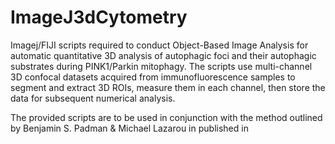 # ImageJ3dCytometry

Imagej/FIJI scripts required to conduct Object-Based Image Analysis for automatic quantitative 3D analysis of autophagic foci and their autophagic substrates during PINK1/Parkin mitophagy. The scripts use multi-channel 3D confocal datasets acquired from immunofluorescence samples to segment and extract 3D ROIs, measure them in each channel, then store the data for subsequent numerical analysis.

The provided scripts are to be used in conjunction with the method outlined by Benjamin S. Padman & Michael Lazarou in <INSERT METHOD CHAPTER DOI> published in <INSERT YEAR>
